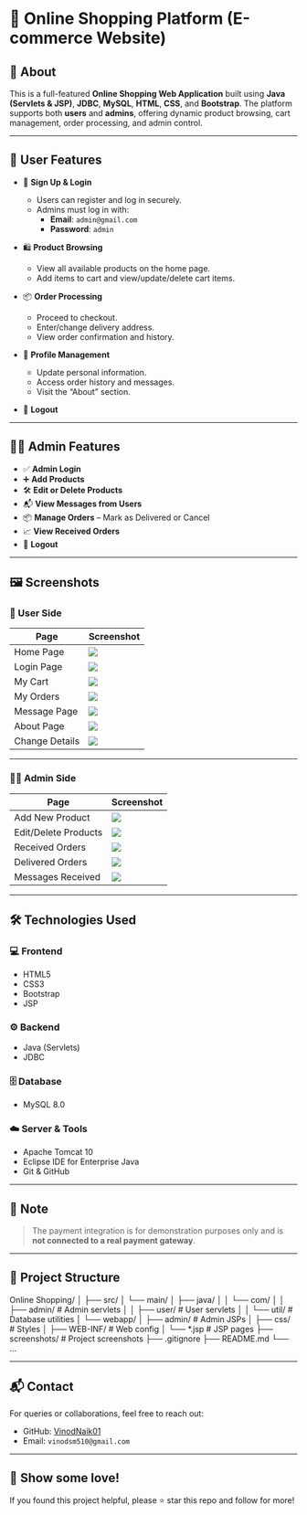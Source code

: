 # 🛒 Online Shopping Platform (E-commerce Website)

## 📌 About
This is a full-featured **Online Shopping Web Application** built using **Java (Servlets & JSP)**, **JDBC**, **MySQL**, **HTML**, **CSS**, and **Bootstrap**. The platform supports both **users** and **admins**, offering dynamic product browsing, cart management, order processing, and admin control.

---

## 👥 User Features

- 🔐 **Sign Up & Login**
  - Users can register and log in securely.
  - Admins must log in with:
    - **Email**: `admin@gmail.com`
    - **Password**: `admin`

- 🛍️ **Product Browsing**
  - View all available products on the home page.
  - Add items to cart and view/update/delete cart items.

- 📦 **Order Processing**
  - Proceed to checkout.
  - Enter/change delivery address.
  - View order confirmation and history.

- 🧑 **Profile Management**
  - Update personal information.
  - Access order history and messages.
  - Visit the “About” section.

- 🚪 **Logout**

---

## 👨‍💼 Admin Features

- ✅ **Admin Login**
- ➕ **Add Products**
- 🛠️ **Edit or Delete Products**
- 📬 **View Messages from Users**
- 📦 **Manage Orders** – Mark as Delivered or Cancel
- 📈 **View Received Orders**
- 🚪 **Logout**

---

## 🖼️ Screenshots

### 👤 User Side

| Page             | Screenshot                                 |
|------------------|---------------------------------------------|
| Home Page        | ![](screenshots/home.png)                  |
| Login Page       | ![](screenshots/login.png)                 |
| My Cart          | ![](screenshots/mycart.png)                |
| My Orders        | ![](screenshots/myorders.png)              |
| Message Page     | ![](screenshots/message.png)               |
| About Page       | ![](screenshots/about.png)                 |
| Change Details   | ![](screenshots/change.png)                |

---

### 🧑‍💼 Admin Side

| Page                  | Screenshot                                 |
|------------------------|---------------------------------------------|
| Add New Product        | ![](screenshots/edit.png)                 |
| Edit/Delete Products   | ![](screenshots/allAndEdit.png)           |
| Received Orders        | ![](screenshots/orderReceived.png)        |
| Delivered Orders       | ![](screenshots/delevered.png)            |
| Messages Received      | ![](screenshots/messagesReceived.png)     |

---

## 🛠️ Technologies Used

### 💻 Frontend
- HTML5
- CSS3
- Bootstrap
- JSP

### ⚙️ Backend
- Java (Servlets)
- JDBC

### 🗄️ Database
- MySQL 8.0

### ☁️ Server & Tools
- Apache Tomcat 10
- Eclipse IDE for Enterprise Java
- Git & GitHub

---

## 🚧 Note
> The payment integration is for demonstration purposes only and is **not connected to a real payment gateway**.

---

## 📂 Project Structure

Online Shopping/
│
├── src/
│ └── main/
│ ├── java/
│ │ └── com/
│ │ ├── admin/ # Admin servlets
│ │ ├── user/ # User servlets
│ │ └── util/ # Database utilities
│ └── webapp/
│ ├── admin/ # Admin JSPs
│ ├── css/ # Styles
│ ├── WEB-INF/ # Web config
│ └── *.jsp # JSP pages
├── screenshots/ # Project screenshots
├── .gitignore
├── README.md
└── ...


---

## 📬 Contact

For queries or collaborations, feel free to reach out:

- GitHub: [VinodNaik01](https://github.com/VinodNaik01)
- Email: `vinodsm510@gmail.com`

---

## 🌟 Show some love!

If you found this project helpful, please ⭐ star this repo and follow for more!

